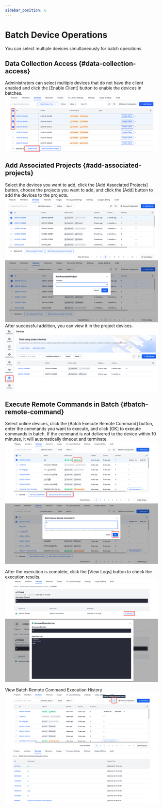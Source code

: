 ```yaml
---
sidebar_position: 6
---
```


# Batch Device Operations
You can select multiple devices simultaneously for batch operations.

## Data Collection Access {#data-collection-access}
Administrators can select multiple devices that do not have the client enabled and click the [Enable Client] button to enable the devices in batches.
![Authorize Data Coll.](./img/7-authorize-data-collection-1.png)

## Add Associated Projects {#add-associated-projects}
Select the devices you want to add, click the [Add Associated Projects] button, choose the projects you want to add, and click the [Add] button to add the devices to the projects.
![Add Associated Projects](./img/7-add-associated-projects-1.png)
![Add Associated Projects](./img/7-add-associated-projects-2.png)
After successful addition, you can view it in the project devices.
![Add Associated Projects](./img/7-add-associated-projects-3.png)

## Execute Remote Commands in Batch {#batch-remote-command}
Select online devices, click the [Batch Execute Remote Command] button, enter the commands you want to execute, and click [OK] to execute commands in batch.
If the command is not delivered to the device within 10 minutes, it will automatically timeout and terminate.
![Execute Remote Commands](./img/7-batch-remote-command-1.png)
![Execute Remote Commands](./img/7-batch-remote-command-2.png)

After the execution is complete, click the [View Logs] button to check the execution results.
![Execute Remote Commands](./img/7-batch-remote-command-3.png)
![Execute Remote Commands](./img/7-batch-remote-command-4.png)

View Batch Remote Command Execution History
![Execute Remote Commands](./img/7-batch-remote-command-5.png)
![Execute Remote Commands](./img/7-batch-remote-command-6.png)